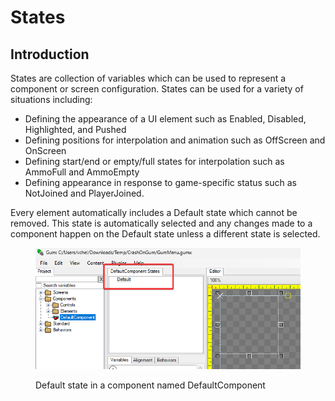 # States

## Introduction

States are collection of variables which can be used to represent a component or screen configuration. States can be used for a variety of situations including:

* Defining the appearance of a UI element such as Enabled, Disabled, Highlighted, and Pushed
* Defining positions for interpolation and animation such as OffScreen and OnScreen
* Defining start/end or empty/full states for interpolation such as AmmoFull and AmmoEmpty
* Defining appearance in response to game-specific status such as NotJoined and PlayerJoined.

Every element automatically includes a Default state which cannot be removed. This state is automatically selected and any changes made to a component happen on the Default state unless a different state is selected.

<figure><img src="../../../.gitbook/assets/07_04 03 32.png" alt=""><figcaption><p>Default state in a component named DefaultComponent</p></figcaption></figure>

